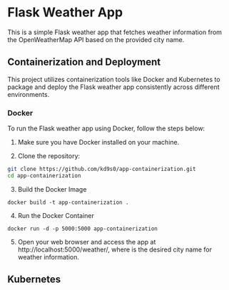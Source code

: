 # Flask Weather App

This is a simple Flask weather app that fetches weather information from the OpenWeatherMap API based on the provided city name.

## Containerization and Deployment

This project utilizes containerization tools like Docker and Kubernetes to package and deploy the Flask weather app consistently across different environments.

### Docker

To run the Flask weather app using Docker, follow the steps below:

1. Make sure you have Docker installed on your machine.

2. Clone the repository:

```bash
git clone https://github.com/kd9s0/app-containerization.git
cd app-containerization
```

3. Build the Docker Image
```
docker build -t app-containerization .
```

4. Run the Docker Container
```
docker run -d -p 5000:5000 app-containerization
```

5. Open your web browser and access the app at http://localhost:5000/weather/<city>, where <city> is the desired city name for weather information.

## Kubernetes